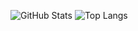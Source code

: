 ![GitHub Stats](https://github-readme-stats.vercel.app/api?username=freadc0de&show_icons=true&theme=github_dark)
![Top Langs](https://github-readme-stats.vercel.app/api/top-langs/?username=freadc0de&layout=compact&theme=github_dark)

